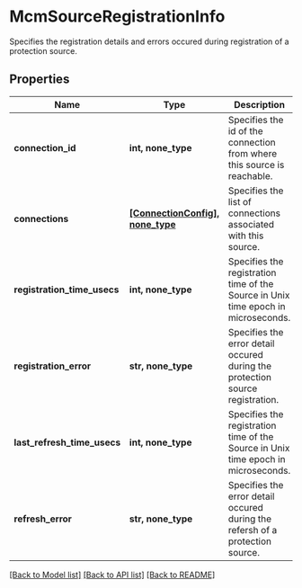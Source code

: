 # McmSourceRegistrationInfo

Specifies the registration details and errors occured during registration of a protection source.

## Properties
Name | Type | Description | Notes
------------ | ------------- | ------------- | -------------
**connection_id** | **int, none_type** | Specifies the id of the connection from where this source is reachable. | [optional] 
**connections** | [**[ConnectionConfig], none_type**](ConnectionConfig.md) | Specifies the list of connections associated with this source. | [optional] 
**registration_time_usecs** | **int, none_type** | Specifies the registration time of the Source in Unix time epoch in microseconds. | [optional] 
**registration_error** | **str, none_type** | Specifies the error detail occured during the protection source registration. | [optional] 
**last_refresh_time_usecs** | **int, none_type** | Specifies the registration time of the Source in Unix time epoch in microseconds. | [optional] 
**refresh_error** | **str, none_type** | Specifies the error detail occured during the refersh of a protection source. | [optional] 

[[Back to Model list]](../README.md#documentation-for-models) [[Back to API list]](../README.md#documentation-for-api-endpoints) [[Back to README]](../README.md)


